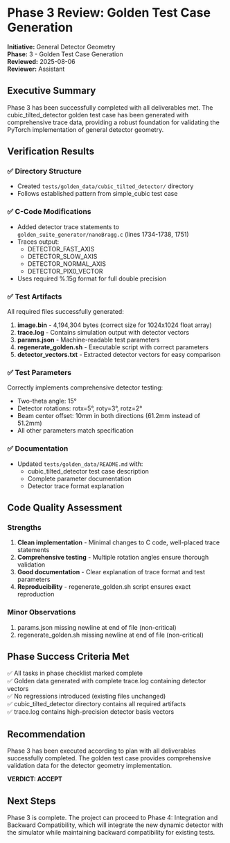 # Phase 3 Review: Golden Test Case Generation

**Initiative:** General Detector Geometry  
**Phase:** 3 - Golden Test Case Generation  
**Reviewed:** 2025-08-06  
**Reviewer:** Assistant

## Executive Summary

Phase 3 has been successfully completed with all deliverables met. The cubic_tilted_detector golden test case has been generated with comprehensive trace data, providing a robust foundation for validating the PyTorch implementation of general detector geometry.

## Verification Results

### ✅ Directory Structure
- Created `tests/golden_data/cubic_tilted_detector/` directory
- Follows established pattern from simple_cubic test case

### ✅ C-Code Modifications
- Added detector trace statements to `golden_suite_generator/nanoBragg.c` (lines 1734-1738, 1751)
- Traces output:
  - DETECTOR_FAST_AXIS
  - DETECTOR_SLOW_AXIS  
  - DETECTOR_NORMAL_AXIS
  - DETECTOR_PIX0_VECTOR
- Uses required %.15g format for full double precision

### ✅ Test Artifacts
All required files successfully generated:
1. **image.bin** - 4,194,304 bytes (correct size for 1024x1024 float array)
2. **trace.log** - Contains simulation output with detector vectors
3. **params.json** - Machine-readable test parameters
4. **regenerate_golden.sh** - Executable script with correct parameters
5. **detector_vectors.txt** - Extracted detector vectors for easy comparison

### ✅ Test Parameters
Correctly implements comprehensive detector testing:
- Two-theta angle: 15°
- Detector rotations: rotx=5°, roty=3°, rotz=2°
- Beam center offset: 10mm in both directions (61.2mm instead of 51.2mm)
- All other parameters match specification

### ✅ Documentation
- Updated `tests/golden_data/README.md` with:
  - cubic_tilted_detector test case description
  - Complete parameter documentation
  - Detector trace format explanation

## Code Quality Assessment

### Strengths
1. **Clean implementation** - Minimal changes to C code, well-placed trace statements
2. **Comprehensive testing** - Multiple rotation angles ensure thorough validation
3. **Good documentation** - Clear explanation of trace format and test parameters
4. **Reproducibility** - regenerate_golden.sh script ensures exact reproduction

### Minor Observations
1. params.json missing newline at end of file (non-critical)
2. regenerate_golden.sh missing newline at end of file (non-critical)

## Phase Success Criteria Met

✅ All tasks in phase checklist marked complete  
✅ Golden data generated with complete trace.log containing detector vectors  
✅ No regressions introduced (existing files unchanged)  
✅ cubic_tilted_detector directory contains all required artifacts  
✅ trace.log contains high-precision detector basis vectors  

## Recommendation

Phase 3 has been executed according to plan with all deliverables successfully completed. The golden test case provides comprehensive validation data for the detector geometry implementation.

**VERDICT: ACCEPT**

## Next Steps

Phase 3 is complete. The project can proceed to Phase 4: Integration and Backward Compatibility, which will integrate the new dynamic detector with the simulator while maintaining backward compatibility for existing tests.